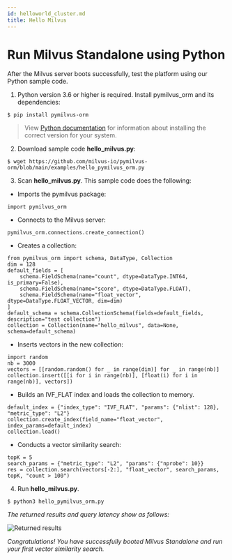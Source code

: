 ```yaml
---
id: helloworld_cluster.md
title: Hello Milvus
---
```


# Run Milvus Standalone using Python

After the Milvus server boots successfully, test the platform using our Python sample code.

1. Python version 3.6 or higher is required. Install pymilvus_orm and its dependencies:

```
$ pip install pymilvus-orm
```
> View [Python documentation](https://wiki.python.org/moin/BeginnersGuide/Download) for information about installing the correct version for your system.

2. Download sample code **hello_milvus.py**:
```
$ wget https://github.com/milvus-io/pymilvus-orm/blob/main/examples/hello_pymilvus_orm.py
```
3. Scan **hello_milvus.py**. This sample code does the following:

- Imports the pymilvus package:
```
import pymilvus_orm
```
- Connects to the Milvus server:
```
pymilvus_orm.connections.create_connection()
```
- Creates a collection:
```
from pymilvus_orm import schema, DataType, Collection
dim = 128
default_fields = [
    schema.FieldSchema(name="count", dtype=DataType.INT64, is_primary=False),
    schema.FieldSchema(name="score", dtype=DataType.FLOAT),
    schema.FieldSchema(name="float_vector", dtype=DataType.FLOAT_VECTOR, dim=dim)
]
default_schema = schema.CollectionSchema(fields=default_fields, description="test collection")
collection = Collection(name="hello_milvus", data=None, schema=default_schema)
```
- Inserts vectors in the new collection:
```
import random
nb = 3000
vectors = [[random.random() for _ in range(dim)] for _ in range(nb)]
collection.insert([[i for i in range(nb)], [float(i) for i in range(nb)], vectors])
```
- Builds an IVF_FLAT index and loads the collection to memory.
```
default_index = {"index_type": "IVF_FLAT", "params": {"nlist": 128}, "metric_type": "L2"}
collection.create_index(field_name="float_vector", index_params=default_index)
collection.load()
```
- Conducts a vector similarity search:
```
topK = 5
search_params = {"metric_type": "L2", "params": {"nprobe": 10}}
res = collection.search(vectors[-2:], "float_vector", search_params, topK, "count > 100")
```

4. Run **hello_milvus.py**.
```
$ python3 hello_pymilvus_orm.py
```
*The returned results and query latency show as follows:*


![Returned results]({​​​​​​​​{​​​​​​​​images.assets/hello_world.png}​​​​​​​​}​​​​​​​​)



*Congratulations! You have successfully booted Milvus Standalone and run your first vector similarity search.*

